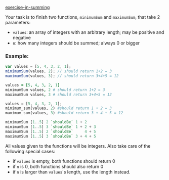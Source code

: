 [exercise-in-summing](https://www.codewars.com/kata/52cd0d600707d0abcd0003eb)

Your task is to finish two functions, `minimumSum` and `maximumSum`, that take 2 parameters:

- `values`: an array of integers with an arbitrary length; may be positive and negative
- `n`: how many integers should be summed; always 0 or bigger

### Example:

```javascript
var values = [5, 4, 3, 2, 1];
minimumSum(values, 2); // should return 1+2 = 3
maximumSum(values, 3); // should return 3+4+5 = 12
```

```coffeescript
values = [5, 4, 3, 2, 1]
minimumSum values, 2 # should return 1+2 = 3
maximumSum values, 3 # should return 3+4+5 = 12
```

```python
values = [5, 4, 3, 2, 1];
minimum_sum(values, 2) #should return 1 + 2 = 3
maximum_sum(values, 3) #should return 3 + 4 + 5 = 12
```

```haskell
minimumSum [1..5] 2 `shouldBe` 1 + 2
minimumSum [1..5] 3 `shouldBe` 1 + 2 + 3
maximumSum [1..5] 2 `shouldBe`     4 + 5
maximumSum [1..5] 3 `shouldBe` 3 + 4 + 5
```

All values given to the functions will be integers. Also take care of the following special cases:

- if `values` is empty, both functions should return 0
- if `n` is 0, both functions should also return 0
- if `n` is larger than `values`'s length, use the length instead.